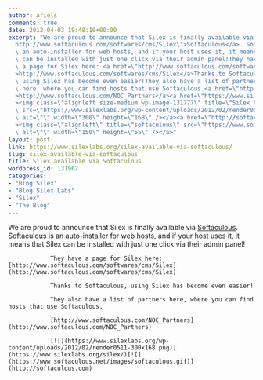 ```yaml
---
author: ariels
comments: true
date: 2012-04-03 19:48:10+00:00
excerpt: "We are proud to announce that Silex is finally available via <a href=\"\
  http://www.softaculous.com/softwares/cms/Silex\">Softaculous</a>. Softaculous is\
  \ an auto-installer for web hosts, and if your host uses it, it means that Silex\
  \ can be installed with just one click via their admin panel!They have\
  \ a page for Silex here: <a href=\"http://www.softaculous.com/softwares/cms/Silex\"\
  >http://www.softaculous.com/softwares/cms/Silex</a>Thanks to Softaculous,\
  \ using Silex has become even easier!They also have a list of partners\
  \ here, where you can find hosts that use Softaculous.<a href=\"http://www.softaculous.com/NOC_Partners\"\
  >http://www.softaculous.com/NOC_Partners</a><a href=\"https://www.silexlabs.org/silex/\"\
  ><img class=\"alignleft size-medium wp-image-131777\" title=\"Silex Coal V1.7.0\"\
  \ src=\"https://www.silexlabs.org/wp-content/uploads/2012/02/render0511-300x168.png\"\
  \ alt=\"\" width=\"300\" height=\"168\" /></a><a href=\"http://softaculous.com\"\
  ><img class=\"alignleft\" title=\"softaculous\" src=\"https://www.softaculous.net/images/softaculous.gif\"\
  \ alt=\"\" width=\"150\" height=\"55\" /></a>"
layout: post
link: https://www.silexlabs.org/silex-available-via-softaculous/
slug: silex-available-via-softaculous
title: Silex available via Softaculous
wordpress_id: 131962
categories:
- "Blog Silex"
- "Blog Silex Labs"
- "Silex"
- "The Blog"
---
```


We are proud to announce that Silex is finally available via [Softaculous](http://www.softaculous.com/softwares/cms/Silex). Softaculous is an auto-installer for web hosts, and if your host uses it, it means that Silex can be installed with just one click via their admin panel!

				They have a page for Silex here: [http://www.softaculous.com/softwares/cms/Silex](http://www.softaculous.com/softwares/cms/Silex)

				Thanks to Softaculous, using Silex has become even easier!

				They also have a list of partners here, where you can find hosts that use Softaculous.

				[http://www.softaculous.com/NOC_Partners](http://www.softaculous.com/NOC_Partners)

				[![](https://www.silexlabs.org/wp-content/uploads/2012/02/render0511-300x168.png)](https://www.silexlabs.org/silex/)[![](https://www.softaculous.net/images/softaculous.gif)](http://softaculous.com)
